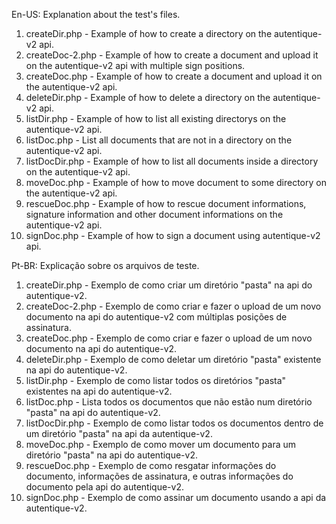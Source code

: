 En-US: 
  Explanation about the test's files.
  1. createDir.php - Example of how to create a directory on the autentique-v2 api.
  2. createDoc-2.php - Example of how to create a document and upload it on the autentique-v2 api with multiple sign positions.
  3. createDoc.php - Example of how to create a document and upload it on the autentique-v2 api.
  4. deleteDir.php - Example of how to delete a directory on the autentique-v2 api.
  5. listDir.php   - Example of how to list all existing directorys on the autentique-v2 api.
  6. listDoc.php   - List all documents that are not in a directory on the autentique-v2 api.
  7. listDocDir.php  - Example of how to list all documents inside a directory on the autentique-v2 api.
  8. moveDoc.php   - Example of how to move document to some directory on the autentique-v2 api.
  9. rescueDoc.php  - Example of how to rescue document informations, signature information and other document informations on the autentique-v2 api.
  10. signDoc.php   - Example of how to sign a document using autentique-v2 api.
  
Pt-BR:
  Explicação sobre os arquivos de teste.
  1. createDir.php - Exemplo de como criar um diretório "pasta" na api do autentique-v2.
  2. createDoc-2.php - Exemplo de como criar e fazer o upload de um novo documento na api do autentique-v2 com múltiplas posições de assinatura.
  3. createDoc.php - Exemplo de como criar e fazer o upload de um novo documento na api do autentique-v2.
  4. deleteDir.php - Exemplo de como deletar um diretório "pasta" existente na api do autentique-v2.
  5. listDir.php   - Exemplo de como listar todos os diretórios "pasta" existentes na api do autentique-v2.
  6. listDoc.php   - Lista todos os documentos que não estão num diretório "pasta" na api do autentique-v2.
  7. listDocDir.php  - Exemplo de como listar todos os documentos dentro de um diretório "pasta" na api da autentique-v2.
  8. moveDoc.php   - Exemplo de como mover um documento para um diretório "pasta" na api do autentique-v2.
  9. rescueDoc.php  - Exemplo de como resgatar informações do documento, informações de assinatura, e outras informações do documento pela api do autentique-v2.
  10. signDoc.php   - Exemplo de como assinar um documento usando a api da autentique-v2.
